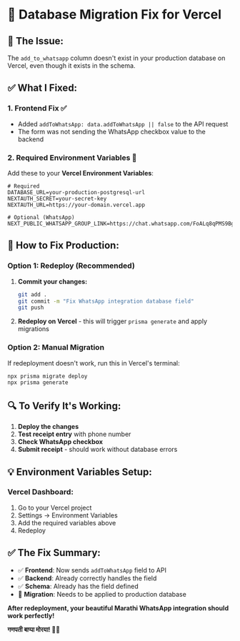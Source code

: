 # 🔧 Database Migration Fix for Vercel

## 🎯 **The Issue:**
The `add_to_whatsapp` column doesn't exist in your production database on Vercel, even though it exists in the schema.

## ✅ **What I Fixed:**

### 1. **Frontend Fix** ✅
- Added `addToWhatsApp: data.addToWhatsApp || false` to the API request
- The form was not sending the WhatsApp checkbox value to the backend

### 2. **Required Environment Variables** 📝

Add these to your **Vercel Environment Variables**:

```env
# Required
DATABASE_URL=your-production-postgresql-url
NEXTAUTH_SECRET=your-secret-key
NEXTAUTH_URL=https://your-domain.vercel.app

# Optional (WhatsApp)
NEXT_PUBLIC_WHATSAPP_GROUP_LINK=https://chat.whatsapp.com/FoALq8qPMS9BgoHPJGqRsv
```

## 🚀 **How to Fix Production:**

### Option 1: Redeploy (Recommended)
1. **Commit your changes:**
   ```bash
   git add .
   git commit -m "Fix WhatsApp integration database field"
   git push
   ```

2. **Redeploy on Vercel** - this will trigger `prisma generate` and apply migrations

### Option 2: Manual Migration
If redeployment doesn't work, run this in Vercel's terminal:
```bash
npx prisma migrate deploy
npx prisma generate
```

## 🔍 **To Verify It's Working:**

1. **Deploy the changes**
2. **Test receipt entry** with phone number
3. **Check WhatsApp checkbox** 
4. **Submit receipt** - should work without database errors

## 💡 **Environment Variables Setup:**

### Vercel Dashboard:
1. Go to your Vercel project
2. Settings → Environment Variables
3. Add the required variables above
4. Redeploy

## ✅ **The Fix Summary:**

- ✅ **Frontend**: Now sends `addToWhatsApp` field to API
- ✅ **Backend**: Already correctly handles the field
- ✅ **Schema**: Already has the field defined  
- 🔄 **Migration**: Needs to be applied to production database

**After redeployment, your beautiful Marathi WhatsApp integration should work perfectly!**

**गणपती बाप्पा मोरया! 🐘✨**
